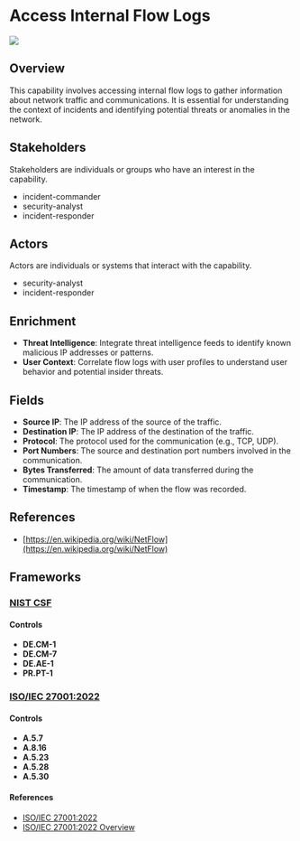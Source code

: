 # Access Internal Flow Logs

![](https://img.shields.io/badge/P0001-preparation-white)

## Overview

This capability involves accessing internal flow logs to gather information about network traffic and communications. It is essential for understanding the context of incidents and identifying potential threats or anomalies in the network.

## Stakeholders
Stakeholders are individuals or groups who have an interest in the capability.

- incident-commander
- security-analyst
- incident-responder

## Actors
Actors are individuals or systems that interact with the capability.

- security-analyst
- incident-responder

## Enrichment

- **Threat Intelligence**: Integrate threat intelligence feeds to identify known malicious IP addresses or patterns.
- **User Context**: Correlate flow logs with user profiles to understand user behavior and potential insider threats.

## Fields

- **Source IP**: The IP address of the source of the traffic.
- **Destination IP**: The IP address of the destination of the traffic.
- **Protocol**: The protocol used for the communication (e.g., TCP, UDP).
- **Port Numbers**: The source and destination port numbers involved in the communication.
- **Bytes Transferred**: The amount of data transferred during the communication.
- **Timestamp**: The timestamp of when the flow was recorded.

## References

- [https://en.wikipedia.org/wiki/NetFlow](https://en.wikipedia.org/wiki/NetFlow)
## Frameworks
### [NIST CSF](../frameworks/F0003.md)

#### Controls

- **DE.CM-1** 
- **DE.CM-7** 
- **DE.AE-1** 
- **PR.PT-1** 

### [ISO/IEC 27001:2022](../frameworks/F0002.md)

#### Controls

- **A.5.7** 
- **A.8.16** 
- **A.5.23** 
- **A.5.28** 
- **A.5.30** 

#### References

- [ISO/IEC 27001:2022](https://www.iso.org/standard/82875.html)
- [ISO/IEC 27001:2022 Overview](https://www.iso.org/isoiec-27001-information-security.html)